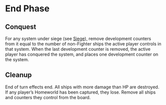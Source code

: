 # End Phase

## Conquest

For any system under siege (see [Siege](/etc/additional-rules.html#siege)), remove development counters from it equal to the number of non-Fighter ships the active player controls in that system. When the last development counter is removed, the active player has conquered the system, and places one development counter on the system.

## Cleanup

End of turn effects end. All ships with more damage than HP are destroyed. If any player’s Homeworld has been captured, they lose. Remove all ships and counters they control from the board.
